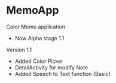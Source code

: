 # MemoApp
Color Memo application 
- Now Alpha stage 1.1

 Version 1.1
- Added Color Picker
- DetailActivity for modify Note
- Added Speech to Text function (Basic)
